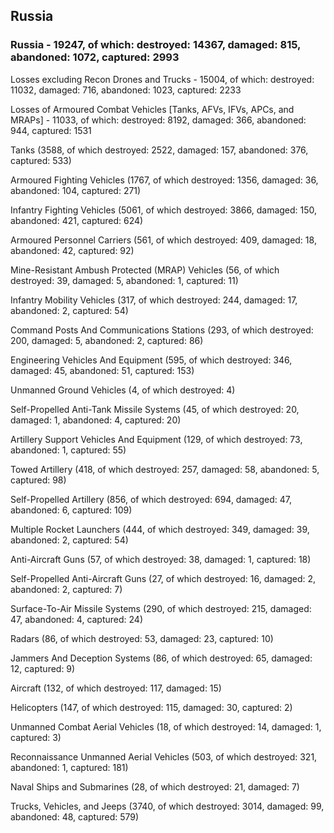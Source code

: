 
 
 ## Russia
 
 ### Russia - 19247, of which: destroyed: 14367, damaged: 815, abandoned: 1072, captured: 2993

 Losses excluding Recon Drones and Trucks - 15004, of which: destroyed: 11032, damaged: 716, abandoned: 1023, captured: 2233

 Losses of Armoured Combat Vehicles [Tanks, AFVs, IFVs, APCs, and MRAPs] - 11033, of which: destroyed: 8192, damaged: 366, abandoned: 944, captured: 1531

 

 

 Tanks (3588, of which destroyed: 2522, damaged: 157, abandoned: 376, captured: 533)

 Armoured Fighting Vehicles (1767, of which destroyed: 1356, damaged: 36, abandoned: 104, captured: 271)

 Infantry Fighting Vehicles (5061, of which destroyed: 3866, damaged: 150, abandoned: 421, captured: 624)

 Armoured Personnel Carriers (561, of which destroyed: 409, damaged: 18, abandoned: 42, captured: 92)

 Mine-Resistant Ambush Protected (MRAP) Vehicles (56, of which destroyed: 39, damaged: 5, abandoned: 1, captured: 11)

 Infantry Mobility Vehicles (317, of which destroyed: 244, damaged: 17, abandoned: 2, captured: 54)

 Command Posts And Communications Stations (293, of which destroyed: 200, damaged: 5, abandoned: 2, captured: 86)

 Engineering Vehicles And Equipment (595, of which destroyed: 346, damaged: 45, abandoned: 51, captured: 153)

 Unmanned Ground Vehicles (4, of which destroyed: 4)

 Self-Propelled Anti-Tank Missile Systems (45, of which destroyed: 20, damaged: 1, abandoned: 4, captured: 20)

 Artillery Support Vehicles And Equipment (129, of which destroyed: 73, abandoned: 1, captured: 55)

 Towed Artillery (418, of which destroyed: 257, damaged: 58, abandoned: 5, captured: 98)

 Self-Propelled Artillery (856, of which destroyed: 694, damaged: 47, abandoned: 6, captured: 109)

 Multiple Rocket Launchers (444, of which destroyed: 349, damaged: 39, abandoned: 2, captured: 54)

 Anti-Aircraft Guns (57, of which destroyed: 38, damaged: 1, captured: 18)

 Self-Propelled Anti-Aircraft Guns (27, of which destroyed: 16, damaged: 2, abandoned: 2, captured: 7)

 Surface-To-Air Missile Systems (290, of which destroyed: 215, damaged: 47, abandoned: 4, captured: 24)

 Radars (86, of which destroyed: 53, damaged: 23, captured: 10)

 Jammers And Deception Systems (86, of which destroyed: 65, damaged: 12, captured: 9)

 Aircraft (132, of which destroyed: 117, damaged: 15)

 Helicopters (147, of which destroyed: 115, damaged: 30, captured: 2)

 Unmanned Combat Aerial Vehicles (18, of which destroyed: 14, damaged: 1, captured: 3)

 Reconnaissance Unmanned Aerial Vehicles (503, of which destroyed: 321, abandoned: 1, captured: 181)

 Naval Ships and Submarines (28, of which destroyed: 21, damaged: 7)

 Trucks, Vehicles, and Jeeps (3740, of which destroyed: 3014, damaged: 99, abandoned: 48, captured: 579)

